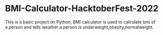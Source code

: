 # BMI-Calculator-HacktoberFest-2022
This is a basic project on Python, BMI calculator is used to calculate bmi of a person and tells weather a person is underweight,obesity,normalweight.
